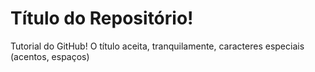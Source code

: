 # Título do Repositório!
Tutorial do GitHub!
O título aceita, tranquilamente, caracteres especiais (acentos, espaços)
